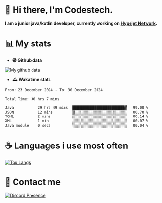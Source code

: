 # 👋 Hi there, I'm Codestech.
**I am a junior java/kotlin developer, currently working on [Hypejet Network](https://github.com/Hypejet).**

# 📊 My stats
- **😸 Github data**

![My github data](https://github-readme-stats.vercel.app/api?username=Codestech1&count_private=true&include_all_commits=true&theme=codeSTACKr)

- **🕰️ Wakatime stats**
<!--START_SECTION:waka-->

```txt
From: 23 December 2024 - To: 30 December 2024

Total Time: 30 hrs 7 mins

Java           29 hrs 49 mins  ████████████████████████▓   99.00 %
JSON           12 mins         ▒░░░░░░░░░░░░░░░░░░░░░░░░   00.70 %
TOML           2 mins          ░░░░░░░░░░░░░░░░░░░░░░░░░   00.14 %
XML            1 min           ░░░░░░░░░░░░░░░░░░░░░░░░░   00.07 %
Java module    0 secs          ░░░░░░░░░░░░░░░░░░░░░░░░░   00.04 %
```

<!--END_SECTION:waka-->

# ☕ Languages i use most often
[![Top Langs](https://github-readme-stats.vercel.app/api/top-langs/?username=Codestech1&layout=compact&langs_count=8&exclude_repo=window5000.github.io&theme=codeSTACKr)](https://github.com/anuraghazra/github-readme-stats)

# 💬 Contact me
[![Discord Presence](https://lanyard.cnrad.dev/api/650718742157852740)](https://discord.com/users/650718742157852740)
</br>
